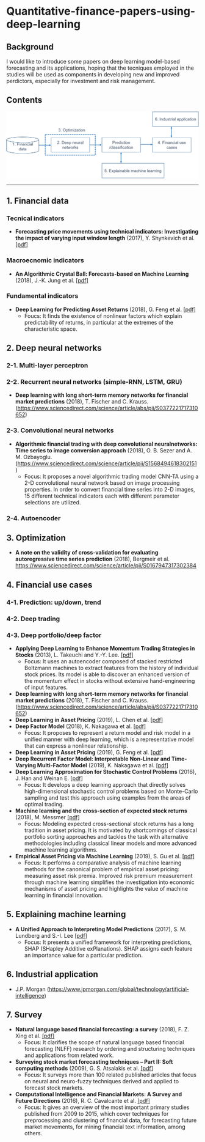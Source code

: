 # Quantitative-finance-papers-using-deep-learning

## Background
<!Deep learning have become increasingly used in the field of finance. One of the difficulties in developing financial models arises from the fact that there is not a standard data like MINST or CIFAR. Experiments have been usually carried out under different conditions such as periods, country, and private data, and consequently, the models are exposed to experimental bias. Due to the difficulty of directly comparing the performance of the developed models, we cannot simply adopt the model with higher performance.> 
I would like to introduce some papers on deep learning model-based forecasting and its applications, hoping that the tecniques employed in the studies will be used as components in developing new and improved perdictors, especially for investment and risk management.
## Contents
![alt text](/Contents.png)
***

## 1. Financial data
### Tecnical indicators
- **Forecasting price movements using technical indicators: Investigating the impact of varying input window length** (2017), Y. Shynkevich et al. [[pdf]](https://www.sciencedirect.com/science/article/pii/S0925231217311074)
### Macroecnomic indicators
- **An Algorithmic Crystal Ball: Forecasts-based on Machine Learning** (2018),  J.-K. Jung et al. [[pdf]](https://www.imf.org/en/Publications/WP/Issues/2018/11/01/An-Algorithmic-Crystal-Ball-Forecasts-based-on-Machine-Learning-46288)
### Fundamental indicators
- **Deep Learning for Predicting Asset Returns** (2018),  G. Feng et al. [[pdf]](https://arxiv.org/pdf/1804.09314.pdf)
  + Foucs: It finds the existence of nonlinear factors which explain predictability of returns, in particular at the extremes of the characteristic
space.
## 2. Deep neural networks
### 2-1. Multi-layer perceptron 

### 2-2. Recurrent neural networks (simple-RNN, LSTM, GRU)
- **Deep learning with long short-term memory networks for financial market predictions** (2018), T. Fischer and C. Krauss. 
(https://www.sciencedirect.com/science/article/abs/pii/S0377221717310652)
### 2-3. Convolutional neural networks
- **Algorithmic financial trading with deep convolutional neuralnetworks: Time series to image conversion approach** (2018), O. B. Sezer and A. M. Ozbayoglu.
(https://www.sciencedirect.com/science/article/pii/S1568494618302151)
  - Focus: It proposes a novel algorithmic trading model CNN-TA using a 2-D convolutional neural network based on image processing properties. In order to convert financial time series into 2-D images, 15 different technical indicators each with different parameter selections are utilized.
### 2-4. Autoencoder

## 3. Optimization
- **A note on the validity of cross-validation for evaluating autoregressive time series prediction** (2018), Bergmeir et al. <https://www.sciencedirect.com/science/article/pii/S0167947317302384> 

## 4. Financial use cases
### 4-1. Prediction: up/down, trend
### 4-2. Deep trading
### 4-3. Deep portfolio/deep factor
- **Applying Deep Learning to Enhance Momentum Trading Strategies in Stocks** (2013), L. Takeuchi and Y.-Y. Lee. [[pdf]](http://cs229.stanford.edu/proj2013/TakeuchiLee-ApplyingDeepLearningToEnhanceMomentumTradingStrategiesInStocks.pdf)
  + Focus: It uses an autoencoder composed of stacked
restricted Boltzmann machines to extract features from the history of individual stock prices. Its model is able to discover an enhanced version of the momentum effect in stocks without extensive hand-engineering of input features.
- **Deep learning with long short-term memory networks for financial market predictions** (2018), T. Fischer and C. Krauss. 
(https://www.sciencedirect.com/science/article/abs/pii/S0377221717310652)
- **Deep Learning in Asset Pricing** (2019), L. Chen et al. [[pdf]](https://economics.yale.edu/sites/default/files/deep_learning_in_asset_pricing.pdf)
- **Deep Factor Model** (2018), K. Nakagawa et al. [[pdf]](https://arxiv.org/pdf/1810.01278.pdf)
  + Focus: It proposes to represent a return model and risk model in a unified manner with deep learning, which is a representative model that can express a nonlinear relationship.
- **Deep Learning in Asset Pricing** (2019), G. Feng et al. [[pdf]](https://arxiv.org/pdf/1805.01104.pdf)
- **Deep Recurrent Factor Model: Interpretable Non-Linear and Time-Varying Multi-Factor Model** (2019), K. Nakagawa et al. [[pdf]](https://arxiv.org/ftp/arxiv/papers/1901/1901.11493.pdf)
- **Deep Learning Approximation for Stochastic Control Problems** (2016), J. Han and Weinan E. [[pdf]](https://arxiv.org/pdf/1611.07422.pdf)
  + Focus: It develops a deep learning approach that directly
solves high-dimensional stochastic control problems based on Monte-Carlo sampling and test this approach using examples from the areas of optimal trading. 
- **Machine learning and the cross-section of expected stock returns** (2018), M. Messmer [[pdf]](http://www1.unisg.ch/www/edis.nsf/SysLkpByIdentifier/4816/$FILE/dis4816.pdf)
  + Focus: Modeling expected cross-sectional stock returns has a long tradition in asset pricing. It is motivated by shortcomings of classical portfolio sorting approaches and tackles the task with alternative methodologies including classical linear models and more advanced machine learning algorithms.
- **Empirical Asset Pricing via Machine Learning** (2019), S. Gu et al. [[pdf]](http://dachxiu.chicagobooth.edu/download/ML.pdf)
  + Focus: It performs a comparative analysis of machine learning methods for the canonical problem
of empirical asset pricing: measuring asset risk premia. Improved risk premium
measurement through machine learning simplifies the investigation into economic mechanisms of
asset pricing and highlights the value of machine learning in financial innovation.
  
## 5. Explaining machine learning
- **A Unified Approach to Interpreting Model Predictions** (2017), S. M. Lundberg and S.-I. Lee [[pdf]](https://papers.nips.cc/paper/7062-a-unified-approach-to-interpreting-model-predictions.pdf)
  + Focus: It presents a unified framework for interpreting predictions, SHAP (SHapley Additive exPlanations). SHAP assigns each feature
an importance value for a particular prediction.
## 6. Industrial application
- J.P. Morgan (https://www.jpmorgan.com/global/technology/artificial-intelligence)

## 7. Survey
- **Natural language based financial forecasting: a survey** (2018), F. Z. Xing et al. [[pdf]](https://link.springer.com/article/10.1007/s10462-017-9588-9)
  + Focus: It clarifies the scope of natural language based financial forecasting (NLFF) research by ordering and structuring techniques and applications from related work.
- **Surveying stock market forecasting techniques – Part II: Soft computing methods** (2009), G. S. Atsalakis et al. [[pdf]](https://www.sciencedirect.com/science/article/pii/S0957417408004417)
  + Focus: It surveys more than 100 related published articles that focus on neural and neuro-fuzzy techniques derived and applied to forecast stock markets.
- **Computational Intelligence and Financial Markets: A Survey and Future Directions** (2016), R. C. Cavalcante et al. [[pdf]](https://www.sciencedirect.com/science/article/pii/S095741741630029X)
  + Focus: It gives an overview of the most important primary studies published from 2009 to 2015, which cover techniques for preprocessing and clustering of financial data, for forecasting future market movements, for mining financial text information, among others.
